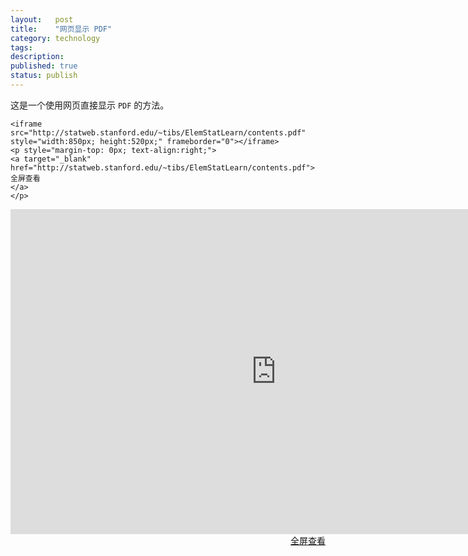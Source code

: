 ```yaml
---
layout:   post
title:    "网页显示 PDF"
category: technology
tags:     
description: 
published: true
status: publish
---
```



这是一个使用网页直接显示 `PDF` 的方法。

    <iframe src="http://statweb.stanford.edu/~tibs/ElemStatLearn/contents.pdf" style="width:850px; height:520px;" frameborder="0"></iframe>
    <p style="margin-top: 0px; text-align:right;">
    <a target="_blank" href="http://statweb.stanford.edu/~tibs/ElemStatLearn/contents.pdf">
    全屏查看
    </a>
    </p>

<iframe src="http://statweb.stanford.edu/~tibs/ElemStatLearn/contents.pdf" style="width:850px; height:520px;" frameborder="0"></iframe>

<p style="margin-top: 0px; text-align:right;">
<a target="_blank" href="http://statweb.stanford.edu/~tibs/ElemStatLearn/contents.pdf">
全屏查看
</a>
</p>


